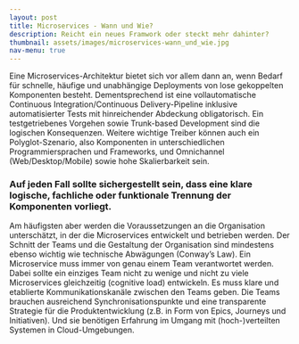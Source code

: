 ```yaml
---
layout: post
title: Microservices - Wann und Wie?
description: Reicht ein neues Framwork oder steckt mehr dahinter?
thumbnail: assets/images/microservices-wann_und_wie.jpg
nav-menu: true
---
```


Eine Microservices-Architektur bietet sich vor allem dann an, wenn Bedarf für schnelle, häufige und unabhängige
Deployments von lose gekoppelten Komponenten besteht. Dementsprechend ist eine vollautomatische Continuous
Integration/Continuous Delivery-Pipeline inklusive automatisierter Tests mit hinreichender Abdeckung obligatorisch.
Ein testgetriebenes Vorgehen sowie Trunk-based Development sind die logischen Konsequenzen. Weitere wichtige Treiber
können auch ein Polyglot-Szenario, also Komponenten in unterschiedlichen Programmiersprachen und Frameworks, und
Omnichannel (Web/Desktop/Mobile) sowie hohe Skalierbarkeit sein.

### Auf jeden Fall sollte sichergestellt sein, dass eine klare logische, fachliche oder funktionale Trennung der Komponenten vorliegt.

Am häufigsten aber werden die Voraussetzungen an die Organisation unterschätzt, in der die Microservices entwickelt
und betrieben werden. Der Schnitt der Teams und die Gestaltung der Organisation sind mindestens ebenso wichtig wie
technische Abwägungen (Conway’s Law). Ein Microservice muss immer von genau einem Team verantwortet werden.
Dabei sollte ein einziges Team nicht zu wenige und nicht zu viele Microservices gleichzeitig (cognitive load) entwickeln.
Es muss klare und etablierte Kommunikationskanäle zwischen den Teams geben. Die Teams brauchen ausreichend
Synchronisationspunkte und eine transparente Strategie für die Produktentwicklung (z.B. in Form von Epics, Journeys und Initiativen).
Und sie benötigen Erfahrung im Umgang mit (hoch-)verteilten Systemen in Cloud-Umgebungen.
